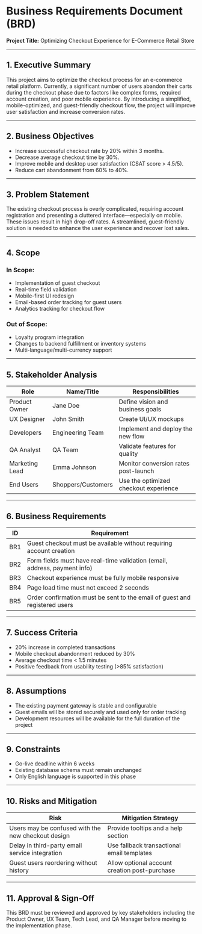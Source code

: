 # Business Requirements Document (BRD)
**Project Title:** Optimizing Checkout Experience for E-Commerce Retail Store

---

## 1. Executive Summary
This project aims to optimize the checkout process for an e-commerce retail platform. Currently, a significant number of users abandon their carts during the checkout phase due to factors like complex forms, required account creation, and poor mobile experience. By introducing a simplified, mobile-optimized, and guest-friendly checkout flow, the project will improve user satisfaction and increase conversion rates.

---

## 2. Business Objectives
- Increase successful checkout rate by 20% within 3 months.
- Decrease average checkout time by 30%.
- Improve mobile and desktop user satisfaction (CSAT score > 4.5/5).
- Reduce cart abandonment from 60% to 40%.

---

## 3. Problem Statement
The existing checkout process is overly complicated, requiring account registration and presenting a cluttered interface—especially on mobile. These issues result in high drop-off rates. A streamlined, guest-friendly solution is needed to enhance the user experience and recover lost sales.

---

## 4. Scope

### In Scope:
- Implementation of guest checkout
- Real-time field validation
- Mobile-first UI redesign
- Email-based order tracking for guest users
- Analytics tracking for checkout flow

### Out of Scope:
- Loyalty program integration
- Changes to backend fulfillment or inventory systems
- Multi-language/multi-currency support

---

## 5. Stakeholder Analysis

| **Role**          | **Name/Title**       | **Responsibilities**                         |
|-------------------|----------------------|----------------------------------------------|
| Product Owner     | Jane Doe             | Define vision and business goals             |
| UX Designer       | John Smith           | Create UI/UX mockups                         |
| Developers        | Engineering Team     | Implement and deploy the new flow            |
| QA Analyst        | QA Team              | Validate features for quality                |
| Marketing Lead    | Emma Johnson         | Monitor conversion rates post-launch         |
| End Users         | Shoppers/Customers   | Use the optimized checkout experience        |

---

## 6. Business Requirements

| **ID** | **Requirement**                                                                 |
|--------|----------------------------------------------------------------------------------|
| BR1    | Guest checkout must be available without requiring account creation             |
| BR2    | Form fields must have real-time validation (email, address, payment info)       |
| BR3    | Checkout experience must be fully mobile responsive                             |
| BR4    | Page load time must not exceed 2 seconds                                        |
| BR5    | Order confirmation must be sent to the email of guest and registered users      |

---

## 7. Success Criteria
- 20% increase in completed transactions
- Mobile checkout abandonment reduced by 30%
- Average checkout time < 1.5 minutes
- Positive feedback from usability testing (>85% satisfaction)

---

## 8. Assumptions
- The existing payment gateway is stable and configurable
- Guest emails will be stored securely and used only for order tracking
- Development resources will be available for the full duration of the project

---

## 9. Constraints
- Go-live deadline within 6 weeks
- Existing database schema must remain unchanged
- Only English language is supported in this phase

---

## 10. Risks and Mitigation

| **Risk**                                          | **Mitigation Strategy**                             |
|--------------------------------------------------|-----------------------------------------------------|
| Users may be confused with the new checkout design | Provide tooltips and a help section                 |
| Delay in third-party email service integration   | Use fallback transactional email templates          |
| Guest users reordering without history           | Allow optional account creation post-purchase       |

---

## 11. Approval & Sign-Off
This BRD must be reviewed and approved by key stakeholders including the Product Owner, UX Team, Tech Lead, and QA Manager before moving to the implementation phase.
